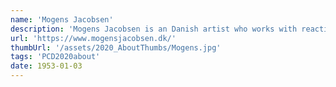 ```yaml
---
name: 'Mogens Jacobsen' 
description: 'Mogens Jacobsen is an Danish artist who works with reactive artifacts and installations. In 1992 he embraced the internet as a new and open platform and co-founded the Danish net.art groups Artnode. In 2000 Mogens changed focus, moving away from screen-based works and towards speculative machines and networked installations often humorous in tone'
url: 'https://www.mogensjacobsen.dk/'
thumbUrl: '/assets/2020_AboutThumbs/Mogens.jpg'
tags: 'PCD2020about'
date: 1953-01-03
---
```

